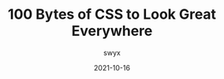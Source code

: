 ---
author: swyx
date: 2021-10-16
publisher: thepracticaldev
tags:
  - css
target_url: https://dev.to/swyx/100-bytes-of-css-to-look-great-everywhere-19pd
title: 100 Bytes of CSS to Look Great Everywhere
---